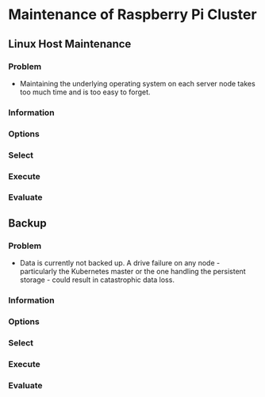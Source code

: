 # Maintenance of Raspberry Pi Cluster

## Linux Host Maintenance

### Problem

- Maintaining the underlying operating system on each server node takes too much time and is too easy to forget.

### Information

### Options

### Select

### Execute

### Evaluate

## Backup

### Problem

- Data is currently not backed up. A drive failure on any node - particularly the Kubernetes master or the one handling the persistent storage - could result in catastrophic data loss.

### Information

### Options

### Select

### Execute

### Evaluate
